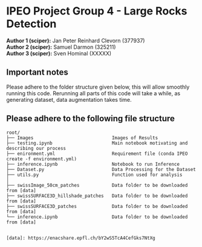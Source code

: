 # IPEO Project Group 4 - Large Rocks Detection

**Author 1 (sciper):** Jan Peter Reinhard Clevorn (377937)  
**Author 2 (sciper):** Samuel Darmon (325211)   
**Author 3 (sciper):** Sven Hominal (XXXXX)   



## Important notes

Please adhere to the folder structure given below, this will allow smoothly running this code. Rerunning all parts of this code will take a while, as generating dataset, data augmentation takes time. 


## Please adhere to the following file structure

```plaintext
root/
├── Images                             Images of Results
├── testing.ipynb                      Main notebook motivating and describing our process
├── enironment.yml                     Requirement file (conda IPEO create -f environment.yml)
├── inference.ipynb                    Notebook to run Inference
├── Dataset.py                         Data Processing for the Dataset
├── utils.py                           Function used for analysis
│
├── swissImage_50cm_patches            Data folder to be downloaded from [data]
├── swissSURFACE3D_hillshade_patches   Data folder to be downloaded from [data]
├── swissSURFACE3D_patches             Data folder to be downloaded from [data]
└── inference.ipynb                    Data folder to be downloaded from [data]


[data]: https://enacshare.epfl.ch/bY2wS5TcA4CefGks7NtXg
